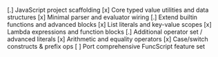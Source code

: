 [.] JavaScript project scaffolding
  [x] Core typed value utilities and data structures
  [x] Minimal parser and evaluator wiring
  [.] Extend builtin functions and advanced blocks
    [x] List literals and key-value scopes
    [x] Lambda expressions and function blocks
   [.] Additional operator set / advanced literals
     [x] Arithmetic and equality operators
      [x] Case/switch constructs & prefix ops
  [ ] Port comprehensive FuncScript feature set
